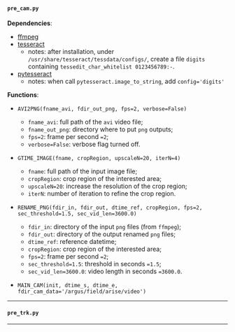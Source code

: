 #### `pre_cam.py`
__Dependencies__:
- [ffmpeg](https://ffmpeg.org)
- [tesseract](https://github.com/tesseract-ocr/tesseract)
  - notes: after installation, under `/usr/share/tesseract/tessdata/configs/`,
  create a file `digits` containing `tessedit_char_whitelist 0123456789:-`.
- [pytesseract](https://github.com/madmaze/pytesseract)
  - notes: when call `pytesseract.image_to_string`, add `config='digits'`

__Functions__:
- `AVI2PNG(fname_avi, fdir_out_png, fps=2, verbose=False)`
  - `fname_avi`: full path of the `avi` video file;
  - `fname_out_png`: directory where to put `png` outputs;
  - `fps=2`: frame per second `=2`;
  - `verbose=False`: verbose flag turned off.

- `GTIME_IMAGE(fname, cropRegion, upscaleN=20, iterN=4)`
  - `fname`: full path of the input image file;
  - `cropRegion`: crop region of the interested area;
  - `upscaleN=20`: increase the resolution of the crop region;
  - `iterN`: number of iteration to refine the crop region.

- `RENAME_PNG(fdir_in, fdir_out, dtime_ref, cropRegion, fps=2, sec_threshold=1.5, sec_vid_len=3600.0)`
  - `fdir_in`: directory of the input `png` files (from `ffmpeg`);
  - `fdir_out`: directory of the output renamed `png` files;
  - `dtime_ref`: reference datetime;
  - `cropRegion`: crop region of the interested area;
  - `fps=2`: frame per second `=2`;
  - `sec_threshold=1.5`: threshold in seconds `=1.5`;
  - `sec_vid_len=3600.0`: video length in seconds `=3600.0`.

- `MAIN_CAM(init, dtime_s, dtime_e, fdir_cam_data='/argus/field/arise/video')`


------------

#### `pre_trk.py`

------------
